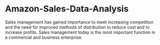 # Amazon-Sales-Data-Analysis
Sales management has gained importance to meet increasing competition and the need for improved methods of distribution to reduce cost and to increase profits. Sales management today is the most important function in a commercial and business enterprise.



